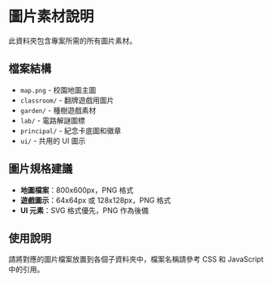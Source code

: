 # 圖片素材說明

此資料夾包含專案所需的所有圖片素材。

## 檔案結構

- `map.png` - 校園地圖主圖
- `classroom/` - 翻牌遊戲用圖片
- `garden/` - 種樹遊戲素材
- `lab/` - 電路解謎圖標
- `principal/` - 紀念卡底圖和徽章
- `ui/` - 共用的 UI 圖示

## 圖片規格建議

- **地圖檔案**：800x600px，PNG 格式
- **遊戲圖示**：64x64px 或 128x128px，PNG 格式
- **UI 元素**：SVG 格式優先，PNG 作為後備

## 使用說明

請將對應的圖片檔案放置到各個子資料夾中，檔案名稱請參考 CSS 和 JavaScript 中的引用。